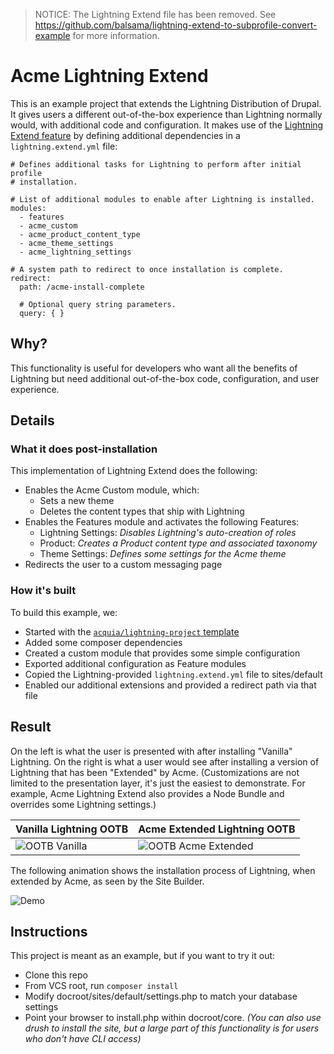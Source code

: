 > NOTICE: The Lightning Extend file has been removed. See https://github.com/balsama/lightning-extend-to-subprofile-convert-example for more information.

# Acme Lightning Extend

This is an example project that extends the Lightning Distribution of Drupal. It gives users a different out-of-the-box experience than Lightning normally would, with additional code and configuration. It makes use of the [Lightning Extend feature](https://www.drupal.org/node/2734507#comment-11298551) by defining additional dependencies in a `lightning.extend.yml` file:

```
# Defines additional tasks for Lightning to perform after initial profile
# installation.

# List of additional modules to enable after Lightning is installed.
modules:
  - features
  - acme_custom
  - acme_product_content_type
  - acme_theme_settings
  - acme_lightning_settings

# A system path to redirect to once installation is complete.
redirect:
  path: /acme-install-complete

  # Optional query string parameters.
  query: { }

```

## Why?

This functionality is useful for developers who want all the benefits of Lightning but need additional out-of-the-box code, configuration, and user experience.

## Details

### What it does post-installation

This implementation of Lightning Extend does the following:

* Enables the Acme Custom module, which:
  * Sets a new theme
  * Deletes the content types that ship with Lightning
* Enables the Features module and activates the following Features:
  * Lightning Settings: _Disables Lightning's auto-creation of roles_
  * Product: _Creates a Product content type and associated taxonomy_
  * Theme Settings: _Defines some settings for the Acme theme_
* Redirects the user to a custom messaging page

### How it's built

To build this example, we:

* Started with the [`acquia/lightning-project` template](https://github.com/acquia/lightning-project)
* Added some composer dependencies
* Created a custom module that provides some simple configuration
* Exported additional configuration as Feature modules
* Copied the Lightning-provided `lightning.extend.yml` file to sites/default
* Enabled our additional extensions and provided a redirect path via that file


## Result

On the left is what the user is presented with after installing "Vanilla" Lightning. On the right is what a user would see after installing a version of Lightning that has been "Extended" by Acme. (Customizations are not limited to the presentation layer, it's just the easiest to demonstrate. For example, Acme Lightning Extend also provides a Node Bundle and overrides some Lightning settings.)

| Vanilla Lightning OOTB                                     | Acme Extended Lightning OOTB                                              |
|------------------------------------------------------------|---------------------------------------------------------------------------|
| ![OOTB Vanilla](demo-assets/lightning--install-result.png) | ![OOTB Acme Extended](demo-assets/lightning-extended--install-result.png) |

The following animation shows the installation process of Lightning, when extended by Acme, as seen by the Site Builder.

![Demo](demo-assets/extend-lightning.gif)

## Instructions

This project is meant as an example, but if you want to try it out:

* Clone this repo
* From VCS root, run `composer install`
* Modify docroot/sites/default/settings.php to match your database settings
* Point your browser to install.php within docroot/core. _(You can also use drush to install the site, but a large part of this functionality is for users who don't have CLI access)_

